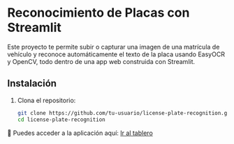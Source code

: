 # Reconocimiento de Placas con Streamlit

Este proyecto te permite subir o capturar una imagen de una matrícula de vehículo y reconoce automáticamente el texto de la placa usando EasyOCR y OpenCV, todo dentro de una app web construida con Streamlit.

## Instalación

1. Clona el repositorio:
   ```bash
   git clone https://github.com/tu-usuario/license-plate-recognition.git
   cd license-plate-recognition
🔗 Puedes acceder a la aplicación aquí: [Ir al tablero](https://tablero-placas-dqpmhbjpyhtatwghvwfizs.streamlit.app)
